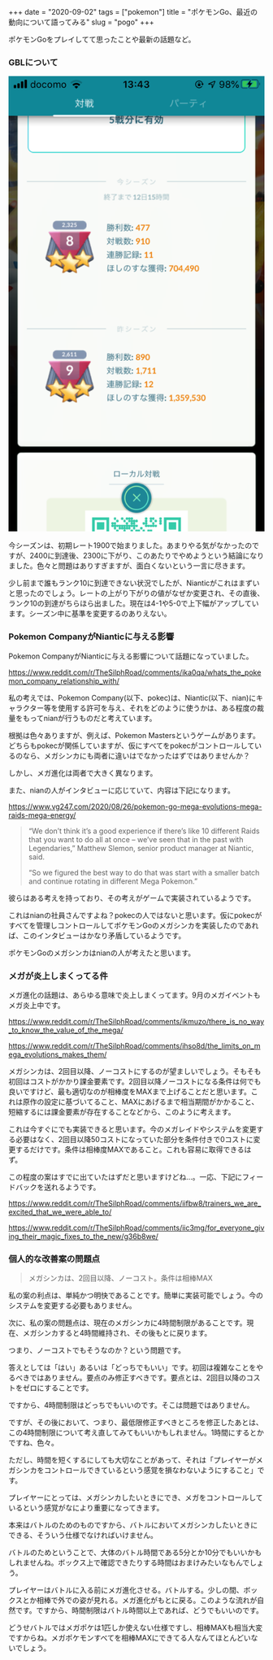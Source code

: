 +++
date = "2020-09-02"
tags = ["pokemon"]
title = "ポケモンGo、最近の動向について語ってみる"
slug = "pogo"
+++

ポケモンGoをプレイしてて思ったことや最新の話題など。

### GBLについて

![](https://github.com/syui/mstdn.page/raw/master/img/mastodon/media_attachments/files/104/793/696/415/870/018/small/4a6106474ffa785b.png)

今シーズンは、初期レート1900で始まりました。あまりやる気がなかったのですが、2400に到達後、2300に下がり、このあたりでやめようという結論になりました。色々と問題はありすぎますが、面白くないという一言に尽きます。

少し前まで誰もランク10に到達できない状況でしたが、Nianticがこれはまずいと思ったのでしょう。レートの上がり下がりの値がなぜか変更され、その直後、ランク10の到達がちらほら出ました。現在は4-1や5-0で上下幅がアップしています。シーズン中に基準を変更するのありえない。

### Pokemon CompanyがNianticに与える影響

Pokemon CompanyがNianticに与える影響について話題になっていました。

https://www.reddit.com/r/TheSilphRoad/comments/ika0qa/whats_the_pokemon_company_relationship_with/

私の考えでは、Pokemon Company(以下、pokec)は、Niantic(以下、nian)にキャラクター等を使用する許可を与え、それをどのように使うかは、ある程度の裁量をもってnianが行うものだと考えています。

根拠は色々ありますが、例えば、Pokemon Mastersというゲームがあります。どちらもpokecが関係していますが、仮にすべてをpokecがコントロールしているのなら、メガシンカにも両者に違いはでなかったはずではありませんか？

しかし、メガ進化は両者で大きく異なります。

また、nianの人がインタビューに応じていて、内容は下記になります。

https://www.vg247.com/2020/08/26/pokemon-go-mega-evolutions-mega-raids-mega-energy/

> “We don’t think it’s a good experience if there’s like 10 different Raids that you want to do all at once – we’ve seen that in the past with Legendaries,” Matthew Slemon, senior product manager at Niantic, said.
> 
> “So we figured the best way to do that was start with a smaller batch and continue rotating in different Mega Pokemon.”

彼らはある考えを持っており、その考えがゲームで実装されているようです。

これはnianの社員さんですよね？pokecの人ではないと思います。仮にpokecがすべてを管理しコントロールしてポケモンGoのメガシンカを実装したのであれば、このインタビューはかなり矛盾しているようです。

ポケモンGoのメガシンカはnianの人が考えたと思います。

### メガが炎上しまくってる件

メガ進化の話題は、あらゆる意味で炎上しまくってます。9月のメガイベントもメガ炎上中です。

https://www.reddit.com/r/TheSilphRoad/comments/ikmuzo/there_is_no_way_to_know_the_value_of_the_mega/

https://www.reddit.com/r/TheSilphRoad/comments/ihso8d/the_limits_on_mega_evolutions_makes_them/

メガシンカは、2回目以降、ノーコストにするのが望ましいでしょう。そもそも初回はコストがかかり課金要素です。2回目以降ノーコストになる条件は何でも良いですけど、最も適切なのが相棒度をMAXまで上げることだと思います。これは原作の設定に基づいてること、MAXにあげるまで相当期間がかかること、短縮するには課金要素が存在することなどから、このように考えます。

これは今すぐにでも実装できると思います。今のメガレイドやシステムを変更する必要はなく、2回目以降50コストになっていた部分を条件付きで0コストに変更するだけです。条件は相棒度MAXであること。これも容易に取得できるはず。

この程度の案はすでに出ていたはずだと思いますけどね...。一応、下記にフィードバックを送れるようです。

https://www.reddit.com/r/TheSilphRoad/comments/iifbw8/trainers_we_are_excited_that_we_were_able_to/

https://www.reddit.com/r/TheSilphRoad/comments/iic3mg/for_everyone_giving_their_magic_fixes_to_the_new/g36b8we/

### 個人的な改善案の問題点

> メガシンカは、2回目以降、ノーコスト。条件は相棒MAX

私の案の利点は、単純かつ明快であることです。簡単に実装可能でしょう。今のシステムを変更する必要もありません。

次に、私の案の問題点は、現在のメガシンカに4時間制限があることです。現在、メガシンカすると4時間維持され、その後もとに戻ります。

つまり、ノーコストでもそうなのか？という問題です。

答えとしては「はい」あるいは「どっちでもいい」です。初回は複雑なことをやるべきではありません。要点のみ修正すべきです。要点とは、2回目以降のコストをゼロにすることです。

ですから、4時間制限はどっちでもいいのです。そこは問題ではありません。

ですが、その後において、つまり、最低限修正すべきところを修正したあとは、この4時間制限について考え直してみてもいいかもしれません。1時間にするとかですね、色々。

ただし、時間を短くするにしても大切なことがあって、それは「プレイヤーがメガシンカをコントロールできているという感覚を損なわないようにすること」です。

プレイヤーにとっては、メガシンカしたいときにでき、メガをコントロールしているという感覚がなにより重要になってきます。

本来はバトルのためのものですから、バトルにおいてメガシンカしたいときにできる、そういう仕様でなければいけません。

バトルのためということで、大体のバトル時間である5分とか10分でもいいかもしれませんね。ボックス上で確認できたりする時間はおまけみたいなもんでしょう。

プレイヤーはバトルに入る前にメガ進化させる。バトルする。少しの間、ボックスとか相棒で外での姿が見れる。メガ進化がもとに戻る。このような流れが自然です。ですから、時間制限はバトル時間以上であれば、どうでもいいのです。

どうせバトルではメガポケは1匹しか使えない仕様ですし、相棒MAXも相当大変ですからね。メガポケモンすべてを相棒MAXにできてる人なんてほとんどいないでしょう。

